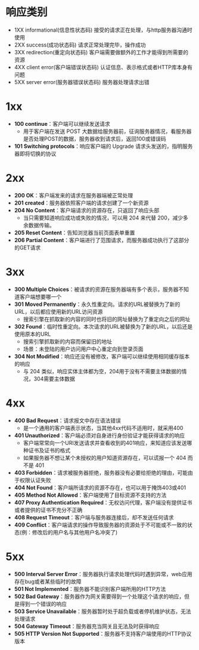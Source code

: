 # 响应类别
- 1XX  informational(信息性状态码) 
接受的请求正在处理，与http服务器沟通时使用
- 2XX  success(成功状态码)
请求正常处理完毕，操作成功
- 3XX  redirection(重定向状态码)
客户端需要做额外的工作才能得到所需要的资源
- 4XX  client error(客户端错误状态码)
认证信息、表示格式或者HTTP库本身有问题
- 5XX  server error(服务器错误状态码)
服务器处理请求出错

# 1xx
- **100 continue**：客户端可以继续发送请求
  - 用于客户端在发送 POST 大数据给服务器前，征询服务器情况，看服务器是否处理POST的数据，服务器收到请求后，返回100或错误码
- **101 Switching protocols**：响应客户端的 Upgrade 请求头发送的，指明服务器即将切换的协议
# 2xx
- **200 OK**：客户端发来的请求在服务器端被正常处理
- **201 created**：服务器依照客户端的请求创建了一个新资源
- **204 No Content**：客户端请求的资源存在，只返回了响应头部
  - 当只需要知道响应成功或失败的情况，可以用 204 来代替 200，减少多余数据传输。
- **205 Reset Content**：告知浏览器当前页面表单重置
- **206 Partial Content**：客户端进行了范围请求，而服务器成功执行了这部分的GET请求

# 3xx
- **300 Multiple Choices**：被请求的资源在服务器端有多个表示，服务器不知道客户端想要哪一个
- **301 Moved Permanently**：永久性重定向。请求的URL被替换为了新的URL，以后都应使用新的URL访问资源
  - 搜索引擎在抓取新的内容的同时也将旧的网址替换为了重定向之后的网址
- **302 Found**：临时性重定向。本次请求的URL被替换为了新的URL，以后还是使用原本的URL
  - 搜索引擎抓取新的内容而保留旧的地址
  - 场景：未登陆的用户访问用户中心重定向到登录页面
- **304 Not Modified**：响应还没有被修改，客户端可以继续使用相同缓存版本的响应
  - 与 204 类似，响应实体主体都为空，204用于没有不需要主体数据的情况，304需要主体数据
# 4xx
- **400 Bad Request**：请求报文中存在语法错误
  - 是一个通用的客户端表示状态，当其他4xx代码不适用时，就采用400
- **401 Unauthorized**：客户端必须对自身进行身份验证才能获得请求的响应
  - 客户端常常向一个URI发送请求并查看收到的401响应，来知道应该发送哪种证书及证书的格式
  - 如果服务器不想让某个未授权的用户知道资源存在，可以谎报一个 404 而不是 401
- **403 Forbidden**：请求被服务器拒绝，服务器没有必要给拒绝的理由，可能由于权限认证失败
- **404 Not Found**：客户端所请求的资源不存在，也可以用于掩饰403或401
- **405 Method Not Allowed**：客户端使用了目标资源不支持的方法
- **407 Proxy Authentication Required**：无权访问代理，客户端没有提供证书或者提供的证书不充分不正确
- **408 Request Timeout**：客户端与服务器连接后，却不发送任何请求
- **409 Conflict**：客户端请求的操作导致服务器的资源处于不可能或不一致的状态(例：修改后的用户名与其他用户名冲突了)
# 5xx
- **500 Interval Server Error**：服务器执行请求处理代码时遇到异常，web应用存在bug或者某些临时的故障
- **501 Not Implemented**：服务器不能识别客户端所用的HTTP方法
- **502 Bad Gateway**：服务器作为网关需要得到一个处理这个请求的响应，但是得到一个错误的响应
- **503 Service Unavailable**：服务器暂时处于超负载或者停机维护状态，无法处理请求
- **504 Gateway Timeout**：服务器充当网关且无法及时获得响应
- **505 HTTP Version Not Supported**：服务器不支持客户端使用的HTTP协议版本
